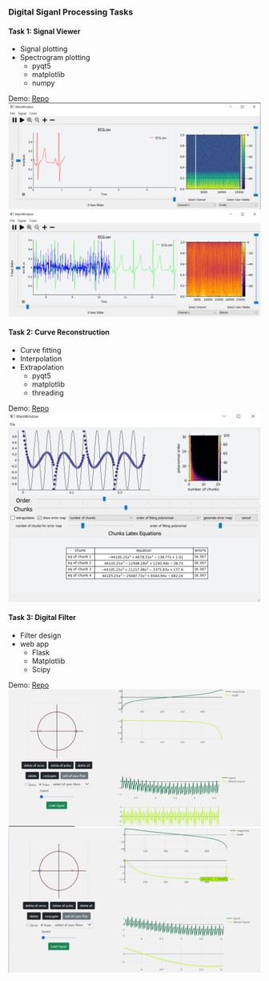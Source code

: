 ### Digital Siganl Processing Tasks


#### Task 1: Signal Viewer
- Signal plotting
- Spectrogram plotting
    - pyqt5
    - matplotlib
    - numpy


Demo: [Repo](https://github.com/Andrew2077/Signal-Viewer)
![Demo](misc/Task1/1.PNG)
![Demo](misc/Task1/2.PNG)

#### Task 2: Curve Reconstruction
- Curve fitting
- Interpolation
- Extrapolation
  - pyqt5
  - matplotlib
  - threading

Demo: [Repo](https://github.com/Andrew2077/Curve-Fitting-Interpolation)
![Demo](misc/Task2/screenshot.jpeg)

#### Task 3: Digital Filter 
- Filter design
- web app
  - Flask
  - Matplotlib
  - Scipy

Demo: [Repo](https://github.com/Andrew2077/Digital-Filter-Design)
![](misc/Task3/1.PNG)
![](misc/Task3/2.PNG)

